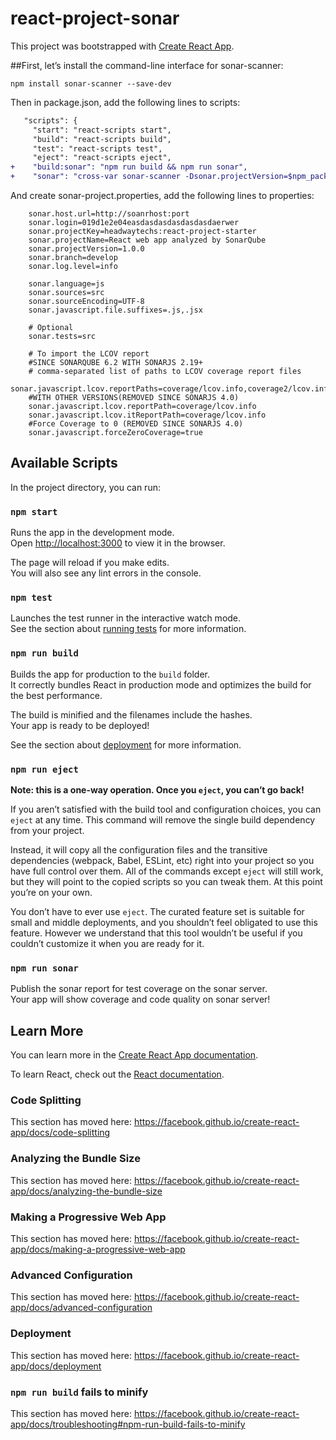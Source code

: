 # react-project-sonar

This project was bootstrapped with [Create React App](https://github.com/facebook/create-react-app).

##First, let’s install the command-line interface for sonar-scanner:

```
npm install sonar-scanner --save-dev
```


Then in package.json, add the following lines to scripts:

```diff
   "scripts": {
     "start": "react-scripts start",
     "build": "react-scripts build",
     "test": "react-scripts test",
     "eject": "react-scripts eject",
+	 "build:sonar": "npm run build && npm run sonar",
+	 "sonar": "cross-var sonar-scanner -Dsonar.projectVersion=$npm_package_version"
```

And create sonar-project.properties, add the following lines to properties:

```
	sonar.host.url=http://soanrhost:port
	sonar.login=019d1e2e04easdasdasdasdasdasdaerwer
	sonar.projectKey=headwaytechs:react-project-starter
	sonar.projectName=React web app analyzed by SonarQube
	sonar.projectVersion=1.0.0
	sonar.branch=develop
	sonar.log.level=info
	 
	sonar.language=js
	sonar.sources=src
	sonar.sourceEncoding=UTF-8
	sonar.javascript.file.suffixes=.js,.jsx

	# Optional
	sonar.tests=src
	 
	# To import the LCOV report
	#SINCE SONARQUBE 6.2 WITH SONARJS 2.19+
	# comma-separated list of paths to LCOV coverage report files
	sonar.javascript.lcov.reportPaths=coverage/lcov.info,coverage2/lcov.info 
	#WITH OTHER VERSIONS(REMOVED SINCE SONARJS 4.0)
	sonar.javascript.lcov.reportPath=coverage/lcov.info
	sonar.javascript.lcov.itReportPath=coverage/lcov.info
	#Force Coverage to 0 (REMOVED SINCE SONARJS 4.0)
	sonar.javascript.forceZeroCoverage=true
```


## Available Scripts

In the project directory, you can run:

### `npm start`

Runs the app in the development mode.<br />
Open [http://localhost:3000](http://localhost:3000) to view it in the browser.

The page will reload if you make edits.<br />
You will also see any lint errors in the console.

### `npm test`

Launches the test runner in the interactive watch mode.<br />
See the section about [running tests](https://facebook.github.io/create-react-app/docs/running-tests) for more information.

### `npm run build`

Builds the app for production to the `build` folder.<br />
It correctly bundles React in production mode and optimizes the build for the best performance.

The build is minified and the filenames include the hashes.<br />
Your app is ready to be deployed!

See the section about [deployment](https://facebook.github.io/create-react-app/docs/deployment) for more information.

### `npm run eject`

**Note: this is a one-way operation. Once you `eject`, you can’t go back!**

If you aren’t satisfied with the build tool and configuration choices, you can `eject` at any time. This command will remove the single build dependency from your project.

Instead, it will copy all the configuration files and the transitive dependencies (webpack, Babel, ESLint, etc) right into your project so you have full control over them. All of the commands except `eject` will still work, but they will point to the copied scripts so you can tweak them. At this point you’re on your own.

You don’t have to ever use `eject`. The curated feature set is suitable for small and middle deployments, and you shouldn’t feel obligated to use this feature. However we understand that this tool wouldn’t be useful if you couldn’t customize it when you are ready for it.

### `npm run sonar`

Publish the sonar report for test coverage on the sonar server.<br />
Your app will show coverage and code quality on sonar server!

## Learn More

You can learn more in the [Create React App documentation](https://facebook.github.io/create-react-app/docs/getting-started).

To learn React, check out the [React documentation](https://reactjs.org/).

### Code Splitting

This section has moved here: https://facebook.github.io/create-react-app/docs/code-splitting

### Analyzing the Bundle Size

This section has moved here: https://facebook.github.io/create-react-app/docs/analyzing-the-bundle-size

### Making a Progressive Web App

This section has moved here: https://facebook.github.io/create-react-app/docs/making-a-progressive-web-app

### Advanced Configuration

This section has moved here: https://facebook.github.io/create-react-app/docs/advanced-configuration

### Deployment

This section has moved here: https://facebook.github.io/create-react-app/docs/deployment

### `npm run build` fails to minify

This section has moved here: https://facebook.github.io/create-react-app/docs/troubleshooting#npm-run-build-fails-to-minify
